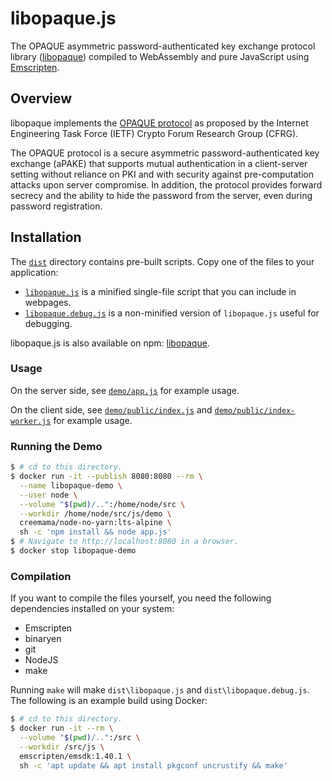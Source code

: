 # libopaque.js

The OPAQUE asymmetric password-authenticated key exchange protocol library
([libopaque](https://github.com/stef/libopaque)) compiled to WebAssembly and
pure JavaScript using [Emscripten](https://github.com/kripken/emscripten).

## Overview

libopaque implements the
[OPAQUE protocol](https://github.com/cfrg/draft-irtf-cfrg-opaque) as proposed
by the Internet Engineering Task Force (IETF) Crypto Forum Research Group
(CFRG).

The OPAQUE protocol is a secure asymmetric password-authenticated key exchange
(aPAKE) that supports mutual authentication in a client-server setting without
reliance on PKI and with security against pre-computation attacks upon server
compromise. In addition, the protocol provides forward secrecy and the ability
to hide the password from the server, even during password registration.

## Installation

The [`dist`](https://github.com/stef/libopaque/tree/master/js/dist) directory
contains pre-built scripts. Copy one of the files to your application:

- [`libopaque.js`](https://github.com/stef/libopaque/tree/master/js/dist/libopaque.js)
  is a minified single-file script that you can include in webpages.
- [`libopaque.debug.js`](https://github.com/stef/libopaque/tree/master/js/dist/libopaque.debug.js)
  is a non-minified version of `libopaque.js` useful for debugging.

libopaque.js is also available on npm:
[libopaque](https://www.npmjs.com/package/libopaque).

### Usage

On the server side, see
[`demo/app.js`](https://github.com/stef/libopaque/tree/master/js/demo/app.js)
for example usage.

On the client side, see
[`demo/public/index.js`](https://github.com/stef/libopaque/tree/master/js/demo/public/index.js)
and
[`demo/public/index-worker.js`](https://github.com/stef/libopaque/tree/master/js/demo/public/index-worker.js)
for example usage.

### Running the Demo

```sh
$ # cd to this directory.
$ docker run -it --publish 8080:8080 --rm \
  --name libopaque-demo \
  --user node \
  --volume "$(pwd)/..":/home/node/src \
  --workdir /home/node/src/js/demo \
  creemama/node-no-yarn:lts-alpine \
  sh -c 'npm install && node app.js'
$ # Navigate to http://localhost:8080 in a browser.
$ docker stop libopaque-demo
```

### Compilation

If you want to compile the files yourself, you need the following dependencies
installed on your system:

- Emscripten
- binaryen
- git
- NodeJS
- make

Running `make` will make `dist\libopaque.js` and `dist\libopaque.debug.js`. The
following is an example build using Docker:

```sh
$ # cd to this directory.
$ docker run -it --rm \
  --volume "$(pwd)/..":/src \
  --workdir /src/js \
  emscripten/emsdk:1.40.1 \
  sh -c 'apt update && apt install pkgconf uncrustify && make'
```
